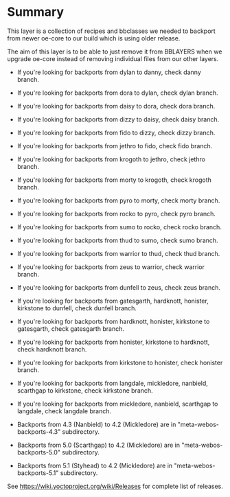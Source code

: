 # Summary

This layer is a collection of recipes and bbclasses we needed to backport
from newer oe-core to our build which is using older release.

The aim of this layer is to be able to just remove it from BBLAYERS when we
upgrade oe-core instead of removing individual files from our other layers.

* If you're looking for backports from dylan to danny, check danny branch.
* If you're looking for backports from dora to dylan, check dylan branch.
* If you're looking for backports from daisy to dora, check dora branch.
* If you're looking for backports from dizzy to daisy, check daisy branch.
* If you're looking for backports from fido to dizzy, check dizzy branch.
* If you're looking for backports from jethro to fido, check fido branch.
* If you're looking for backports from krogoth to jethro, check jethro branch.
* If you're looking for backports from morty to krogoth, check krogoth branch.
* If you're looking for backports from pyro to morty, check morty branch.
* If you're looking for backports from rocko to pyro, check pyro branch.
* If you're looking for backports from sumo to rocko, check rocko branch.
* If you're looking for backports from thud to sumo, check sumo branch.
* If you're looking for backports from warrior to thud, check thud branch.
* If you're looking for backports from zeus to warrior, check warrior branch.
* If you're looking for backports from dunfell to zeus, check zeus branch.
* If you're looking for backports from gatesgarth, hardknott, honister, kirkstone to dunfell, check dunfell branch.
* If you're looking for backports from hardknott, honister, kirkstone to gatesgarth, check gatesgarth branch.
* If you're looking for backports from honister, kirkstone to hardknott, check hardknott branch.
* If you're looking for backports from kirkstone to honister, check honister branch.
* If you're looking for backports from langdale, mickledore, nanbield, scarthgap to kirkstone, check kirkstone branch.
* If you're looking for backports from mickledore, nanbield, scarthgap to langdale, check langdale branch.

* Backports from 4.3 (Nanbield) to 4.2 (Mickledore) are in "meta-webos-backports-4.3" subdirectory.
* Backports from 5.0 (Scarthgap) to 4.2 (Mickledore) are in "meta-webos-backports-5.0" subdirectory.
* Backports from 5.1 (Styhead) to 4.2 (Mickledore) are in "meta-webos-backports-5.1" subdirectory.

See https://wiki.yoctoproject.org/wiki/Releases for complete list of releases.
